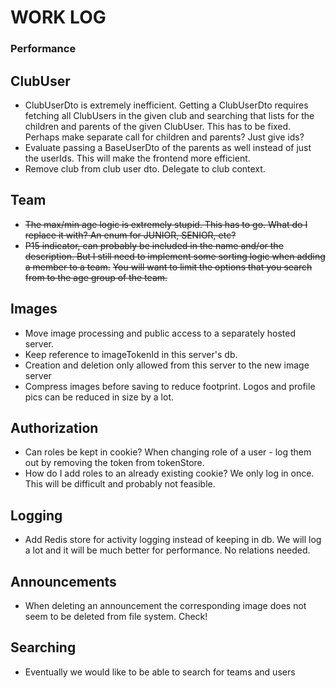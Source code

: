# WORK LOG

### Performance

## ClubUser

- ClubUserDto is extremely inefficient. Getting a ClubUserDto requires fetching all ClubUsers in the given club and searching that lists for the children and
  parents of the given ClubUser. This has to be fixed. Perhaps make separate call for children and parents? Just give ids?
- Evaluate passing a BaseUserDto of the parents as well instead of just the userIds. This will make the frontend more efficient.
- Remove club from club user dto. Delegate to club context.

## Team

- ~~The max/min age logic is extremely stupid. This has to go. What do I replace it with? An enum for JUNIOR, SENIOR, etc?~~
- ~~P15 indicator, can probably be included in the name and/or the description. But I still need to implement some sorting logic when adding a member to a
  team.~~
  ~~You will want to limit the options that you search from to the age group of the team.~~

## Images

- Move image processing and public access to a separately hosted server.
- Keep reference to imageTokenId in this server's db.
- Creation and deletion only allowed from this server to the new image server
- Compress images before saving to reduce footprint. Logos and profile pics can be reduced in size by a lot.

## Authorization

- Can roles be kept in cookie? When changing role of a user - log them out by removing the token from tokenStore.
- How do I add roles to an already existing cookie? We only log in once. This will be difficult and probably not feasible.

## Logging

- Add Redis store for activity logging instead of keeping in db. We will log a lot and it will be much better for performance. No relations needed.

## Announcements

- When deleting an announcement the corresponding image does not seem to be deleted from file system. Check!

## Searching

- Eventually we would like to be able to search for teams and users